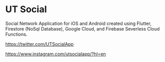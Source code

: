 # UT Social

Social Network Application for iOS and Android created using Flutter, Firestore (NoSql Database), Google Cloud, and Firebase Severless Cloud Functions.

https://twitter.com/UTSocialApp

https://www.instagram.com/utsocialapp/?hl=en
